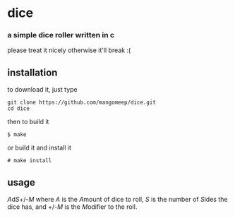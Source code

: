 # dice

### a simple dice roller written in c

please treat it nicely otherwise it'll break :(

## installation
to download it, just type
```
git clone https://github.com/mangomeep/dice.git
cd dice
```
then to build it
```
$ make
```
or build it and install it
```
# make install
```

## usage

*A*d*S*+/-*M*
where *A* is the *A*mount of dice to roll, *S* is the number of *S*ides the dice has, and +/-*M* is the *M*odifier to the roll.